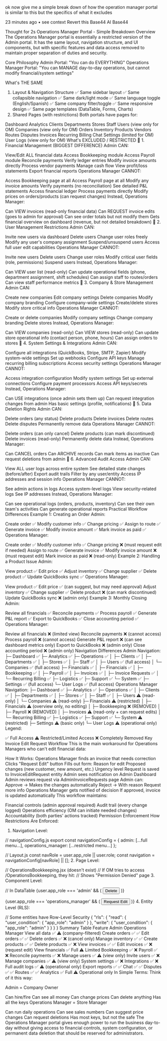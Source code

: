 ok now give me a simple break down of how the operation manager portal is similar to this but the specifics of what it excludes

23 minutes ago
•
see context
Revert this
Base44 AI
Base44

Thought for 2s
Operations Manager Portal - Simple Breakdown
Overview
The Operations Manager portal is essentially a restricted version of the Admin portal. It has the same layout, navigation structure, and UI components, but with specific features and data access removed to maintain proper separation of duties and security.

Core Philosophy
Admin Portal: "You can do EVERYTHING"
Operations Manager Portal: "You can MANAGE day-to-day operations, but cannot modify financial/system settings"

What's THE SAME
1. Layout & Navigation Structure
✅ Same sidebar layout
✅ Same collapsible navigation
✅ Same dark/light mode
✅ Same language toggle (English/Spanish)
✅ Same company filter/toggle
✅ Same responsive design
✅ Same page templates (DataTable, Forms, Charts)
2. Shared Pages (with restrictions)
Both portals have pages for:

Dashboard
Analytics
Clients
Departments
Stores
Staff
Users (view only for OM)
Companies (view only for OM)
Orders
Inventory
Products
Vendors
Routes
Disputes
Invoices
Recurring Billing
Chat
Settings (limited for OM)
User Logs (view only for OM)
What's EXCLUDED / RESTRICTED
🚫 1. Financial Management (BIGGEST DIFFERENCE)
Admin CAN:

View/Edit ALL financial data
Access Bookkeeping module
Access Payroll module
Reconcile payments
Verify ledger entries
Modify invoice amounts directly
Process vendor payments
Manage cash flow
View profit/loss statements
Export financial reports
Operations Manager CANNOT:

Access Bookkeeping page at all
Access Payroll page at all
Modify any invoice amounts
Verify payments (no reconciliation)
See detailed P&L statements
Access financial ledger
Process payments directly
Modify prices on orders/products (can request changes)
Instead, Operations Manager:

Can VIEW invoices (read-only financial data)
Can REQUEST invoice edits (goes to admin for approval)
Can see order totals but not modify them
Gets financial overview on dashboard (revenue, but not detailed breakdown)
🚫 2. User Management Restrictions
Admin CAN:

Invite new users via dashboard
Delete users
Change user roles freely
Modify any user's company assignment
Suspend/unsuspend users
Access full user edit capabilities
Operations Manager CANNOT:

Invite new users
Delete users
Change user roles
Modify critical user fields (role, permissions)
Suspend users
Instead, Operations Manager:

Can VIEW user list (read-only)
Can update operational fields (phone, department assignment, shift schedules)
Can assign staff to routes/orders
Can view staff performance metrics
🚫 3. Company & Store Management
Admin CAN:

Create new companies
Edit company settings
Delete companies
Modify company branding
Configure company-wide settings
Create/delete stores
Modify store critical info
Operations Manager CANNOT:

Create or delete companies
Modify company settings
Change company branding
Delete stores
Instead, Operations Manager:

Can VIEW companies (read-only)
Can VIEW stores (read-only)
Can update store operational info (contact person, phone, hours)
Can assign orders to stores
🚫 4. System Settings & Integrations
Admin CAN:

Configure all integrations (QuickBooks, Stripe, SMTP, Zapier)
Modify system-wide settings
Set up webhooks
Configure API keys
Manage recurring billing subscriptions
Access security settings
Operations Manager CANNOT:

Access integration configuration
Modify system settings
Set up external connections
Configure payment processors
Access API keys/secrets
Instead, Operations Manager:

Can USE integrations (once admin sets them up)
Can request integration changes from admin
Has basic settings (profile, notifications)
🚫 5. Data Deletion Rights
Admin CAN:

Delete orders (any status)
Delete products
Delete invoices
Delete routes
Delete disputes
Permanently remove data
Operations Manager CANNOT:

Delete orders (can only cancel)
Delete products (can mark discontinued)
Delete invoices (read-only)
Permanently delete data
Instead, Operations Manager:

Can CANCEL orders
Can ARCHIVE records
Can mark items as inactive
Can request deletions from admin
🚫 6. Advanced Audit Access
Admin CAN:

View ALL user logs across entire system
See detailed state changes (before/after)
Export audit trails
Filter by any user/entity
Access IP addresses and session info
Operations Manager CANNOT:

See admin actions in logs
Access system-level logs
View security-related logs
See IP addresses
Instead, Operations Manager:

Can see operational logs (orders, products, inventory)
Can see their own team's activities
Can generate operational reports
Practical Workflow Differences
Example 1: Creating an Order
Admin:

Create order ✅
Modify customer info ✅
Change pricing ✅
Assign to route ✅
Generate invoice ✅
Modify invoice amount ✅
Mark invoice as paid ✅
Operations Manager:

Create order ✅
Modify customer info ✅
Change pricing ❌ (must request edit if needed)
Assign to route ✅
Generate invoice ✅
Modify invoice amount ❌ (must request edit)
Mark invoice as paid ❌ (read-only)
Example 2: Handling a Product Issue
Admin:

View product ✅
Edit price ✅
Adjust inventory ✅
Change supplier ✅
Delete product ✅
Update QuickBooks sync ✅
Operations Manager:

View product ✅
Edit price ✅ (can suggest, but may need approval)
Adjust inventory ✅
Change supplier ✅
Delete product ❌ (can mark discontinued)
Update QuickBooks sync ❌ (admin only)
Example 3: Monthly Closing
Admin:

Review all financials ✅
Reconcile payments ✅
Process payroll ✅
Generate P&L report ✅
Export to QuickBooks ✅
Close accounting period ✅
Operations Manager:

Review all financials ❌ (limited view)
Reconcile payments ❌ (cannot access)
Process payroll ❌ (cannot access)
Generate P&L report ❌ (can see dashboard metrics only)
Export to QuickBooks ❌ (admin only)
Close accounting period ❌ (admin only)
Navigation Differences
Admin Navigation:
├─ Dashboard ✅
├─ Analytics ✅
├─ Operations ✅
│  ├─ Clients ✅
│  ├─ Departments ✅
│  ├─ Stores ✅
│  ├─ Staff ✅
│  ├─ Users ✅ (full access)
│  └─ Companies ✅ (full access)
├─ Financials ✅
│  ├─ Financials ✅
│  ├─ Bookkeeping ✅
│  ├─ Payroll ✅
│  ├─ Invoices ✅
│  ├─ Invoice Requests ✅
│  └─ Recurring Billing ✅
├─ Logistics ✅
├─ Support ✅
└─ System ✅
   ├─ Settings ✅ (full access)
   └─ User Logs ✅ (full access)
Operations Manager Navigation:
├─ Dashboard ✅
├─ Analytics ✅
├─ Operations ✅
│  ├─ Clients ✅
│  ├─ Departments ✅
│  ├─ Stores ✅
│  ├─ Staff ✅
│  ├─ Users ⚠️ (read-only)
│  └─ Companies ⚠️ (read-only)
├─ Financials ⚠️ (restricted)
│  ├─ Financials ⚠️ (overview only, no editing)
│  ├─ Bookkeeping ❌ (REMOVED)
│  ├─ Payroll ❌ (REMOVED)
│  ├─ Invoices ⚠️ (read-only + can request edits)
│  └─ Recurring Billing ✅
├─ Logistics ✅
├─ Support ✅
└─ System ⚠️ (restricted)
   ├─ Settings ⚠️ (basic only)
   └─ User Logs ⚠️ (operational only)
Legend:

✅ Full Access
⚠️ Restricted/Limited Access
❌ Completely Removed
Key Invoice Edit Request Workflow
This is the main workaround for Operations Managers who can't edit financial data:

How It Works:
Operations Manager finds an invoice that needs correction
Clicks "Request Edit" button
Fills out form:
Reason for edit
Proposed changes (new customer, new amount, etc.)
Urgency level
Request is saved to InvoiceEditRequest entity
Admin sees notification on Admin Dashboard
Admin reviews request via AdminInvoiceRequests page
Admin can:
Approve → Makes the changes automatically
Reject → With reason
Request more info
Operations Manager gets notified of decision
If approved, invoice is updated automatically
This workflow maintains:

Financial controls (admin approval required)
Audit trail (every change logged)
Operations efficiency (OM can initiate needed changes)
Accountability (both parties' actions tracked)
Permission Enforcement
How Restrictions Are Enforced:
1. Navigation Level:

// navigationConfig.js
export const navigationConfig = {
  admin: [...full menu...],
  operations_manager: [...restricted menu...]
};

// Layout.js
const navRole = user.app_role || user.role;
const navigation = navigationConfig[navRole] || [];
2. Page Level:

// OperationsBookkeeping.jsx (doesn't exist)
// If OM tries to access /OperationsBookkeeping, they hit:
<PermissionGuard requiredRole="admin">
  <BookkeepingContent />
</PermissionGuard>
// Shows "Permission Denied" page
3. Component Level:

// In DataTable
{user.app_role === 'admin' && (
  <Button onClick={handleDelete}>Delete</Button>
)}

{user.app_role === 'operations_manager' && (
  <Button onClick={handleRequestEdit}>Request Edit</Button>
)}
4. Entity Level (RLS):

// Some entities have Row-Level Security
{
  "rls": {
    "read": {
      "user_condition": { "app_role": "admin" }
    },
    "write": {
      "user_condition": { "app_role": "admin" }
    }
  }
}
Summary Table
Feature	Admin	Operations Manager
View all data	✅	⚠️ (company-filtered)
Create orders	✅	✅
Edit orders	✅	✅
Delete orders	✅	❌ (cancel only)
Manage inventory	✅	✅
Create products	✅	✅
Delete products	✅	❌
View invoices	✅	✅
Edit invoices	✅	❌ (request edit)
View financials	✅ Full	⚠️ Limited
Bookkeeping	✅	❌
Payroll	✅	❌
Reconcile payments	✅	❌
Manage users	✅	⚠️ (view only)
Invite users	✅	❌
Manage companies	✅	⚠️ (view only)
System settings	✅	❌
Integrations	✅	❌
Full audit logs	✅	⚠️ (operational only)
Export reports	✅	✅
Chat	✅	✅
Disputes	✅	✅
Routes	✅	✅
Analytics	✅ Full	⚠️ Operational only
In Simple Terms:
Think of it this way:

Admin = Company Owner

Can hire/fire
Can see all money
Can change prices
Can delete anything
Has all the keys
Operations Manager = Store Manager

Can run daily operations
Can see sales numbers
Can suggest price changes
Can request deletions
Has most keys, but not the safe
The Operations Manager portal gives enough power to run the business day-to-day without giving access to financial controls, system configuration, or permanent data deletion that should be reserved for administrators.

